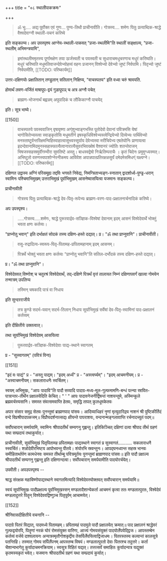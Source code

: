 +++
title = "०८ स्थालीपाकक्रमः"

+++

> ॐ भूः.... अद्य पूर्वोक्त एवं गुणः... पुण्य-तिथौ प्राचीनावीति। गोत्रस्य.... शर्मणः पितुः प्रत्याब्दिक-श्राद्धे वैश्वदेवाग्नौ स्थाली-पचनं करिष्ये 

इति सङ्कल्प्य। अप उपस्पृश्य आग्नेय-स्थाली-पाकवत् "प्रजा-स्थलीमि"ति स्थालीं सङ्क्षाल्य, "प्रजा-स्थलीम् अभिमन्त्रयामि", 

> इमांस्थलीममृतस्य पूर्णामक्षेण तया ऊर्जस्वती च पयस्वती च सुधाराचमधुचरणाच मधुरं करिष्यति। मधुरं चरिष्यति मधुमतिवाजन्देवेभ्योहव्यं वहनः प्रजानन् विश्वेभ्यो देवेभ्यो जुष्टं निर्वपामि। पितृभ्यो जुष्टं निर्वपामीति, 
[[TODO: परिष्कार्यम्]]

उत्तर-दक्षिणयोः प्रक्षालितान् तण्डुलान् सतिलान् निक्षिप्य, "वाचस्पतय" इति वध्वा चरुं श्रावयति.

होमार्थं लवण-वर्जितं माषापूप-द्वयं गुडापूपञ् च अत्र अग्नौ पचेत् 

> ब्राह्मण-भोजनार्थं बह्वन्नम् अपूपादिकं च लौकिकाग्नौ पाचयेद् 

इति। सूत्र भाष्ये। 

[[150]]

> वाचस्पतये पवस्ववाजिन् वृषावृष्णा अग्ंशुभ्याङ्गभस्ति पूतोदेवो देवानां पवित्रमसि येषां भागोसितेभ्यस्त्वा स्वाङ्कृतोसि मधुमतीर्न इषस्कृधिविश्वेभ्यस्त्वेन्द्रियेभ्यो दिव्येभ्यः पार्थिवेभ्यो मनस्ताष्टूर्वन्तरिक्षमन्विहिस्वाहात्वासुभवस्सूर्याय देवेभ्यस्वा मरीचिपेभ्य एषतेयोनिः प्राणायत्वा इदन्देवानामिदमुनस्सहास्फात्यैत्वानारात्यैसुवरभिवख्येषं वैश्वानरं ज्योतिः शतन्तेराजन् भिषजस्सहस्रमुर्वीगम्भीरा सुमतिष्टे अस्तु। बाधस्वद्वेषो निर्ऋतिम्पराचैः । कृतं चिदेनः प्रमुमुग्ध्यस्मत्। अभिष्टुतो वरुणस्यपाशोग्नेरनीकमप आविवेश अपान्नपात्प्रतिरक्षन्नसुर्यं दमेदमेसमिधग्ं यक्ष्यग्ने।
[[TODO: परिष्कार्यम्]] 

दक्षिणत उद्वास्य अग्निं परिसमूह्य तद्दविः भगवते निवेद्य, निमन्त्रिताभ्यङ्ग-स्नातान् द्वादशोर्ध्व-पुण्ड्र-धरान् स्वामिनः पश्चिमाभिमुखम् उत्तराभिमुखं पूर्वाभिमुखम् आसनेष्वासयित्वा यजमानः सङ्कल्प्य। 

प्राचीनावीती 

> गोत्रस्य पितुः प्रत्याब्दिक-श्राद्धे देव-पितृ-रूपेभ्यः ब्राह्मण-वरण-पाद-प्रक्षालनार्चनादिकं करिष्ये।

अप उपस्पृश्य।

> .....गोत्रस्य.....शर्मणः, श्राद्धे पुरूरवार्द्रव-सञ्ज्ञिक-विश्वेषां देवानाम् इदम् आसनं विश्वेदेवार्थे भोक्तुं भवता क्षणः कर्तव्यः।

"प्राप्नोतु भवान्" इति दर्भाक्षतं सोदकं तस्य दक्षिण-हस्ते दद्यात्। प्र। "ॐ तथा प्राप्नुवानि"। प्राचीनावीती।

> वसु-रुद्रादित्य-स्वरूप-पितृ-पितामह-प्रपितामहानाम् इदम् आसनम्।

> पित्रर्थे भोक्तुं भवता क्षणः कर्तव्यः "प्राप्नोतु भवानि"ति सतिल-दर्भोदकं तस्य दक्षिण-हस्ते दद्यात्।

प्र। "ॐ तथा प्राप्नुवानि"।

विश्वेदेववत् विष्णोश् च चतुरश्रं विश्वेदेवार्थं, तद्-दक्षिणे पित्रर्थं वृत्तं तालायत निम्नं दक्षिणापवर्गं खात्वा गोमयेन तन्मात्रम् उपलिप्य 

> तस्मिन् चषकादि पात्रं वा निधाय 

इति सुन्दरराजीये 

> तत्र कुण्डे सदर्भ-यवान् सदर्भ-तिलान् निधाय सूर्याभिमुखं सर्वेषां देव-पितृ-स्वामिनां पाद-प्रक्षालनं कर्तव्यम् 

इति दीक्षितीये उक्तत्वात्।

तथा सूर्याभिमुखं विश्वेदेवम् आसयित्वा 

> पुरूरवार्द्रव-सञ्ज्ञिक-विश्वेदेवाः पाद्य-स्थाने स्वागतम् 

प्र - "सुस्वागतम्" (पवित्रं विना) 

[[151]]

"इदं वः पाद्यं" प्र - "अस्तु पाद्यम्। "इदम् अर्ध्यं" प्र - "अस्त्वर्घ्यम्"। "इदम् आचमनीयम्। प्र - "अस्वाचमनीयम्। सकलाराधनैः स्वर्चितम्। 

स्वयम् अभिमुखः, "आपः पादावि"ति पादौ सव्यादि पादाग्र-मध्य-मूल-गुल्फमामणि-बन्धं पत्न्या स्रावित-पात्रान्तर-तीर्थेन प्रक्षालयेदिति केचित्।
"
'
"
आपः पादावनेजनीर्द्विषन्तं नाशयन्तुमे, अस्मिन्कुले ब्रह्मवर्चस्यसानि। समस्त संवत्समवाप्ति हेतवः, समृद्धि तापत् कुलधूमकेतवः 

अपार संसार समुद्र सेतवः पुनन्तुमां ब्राह्मणपाद पांसवः। आदिव्याधिहरं नॄणां मृत्युदारिद्र्य नाशनं 
श्री पुष्टिकीर्तिदं वन्दे विप्रश्रीपादपकजम्॥ विप्रौघदर्शनात्सद्यः क्षीयन्ते पापराशयः, 
वन्दनान्मङ्गलावाप्ति रर्चनादच्युतं पदम्॥ 

सर्वोपचारान् समर्पयामि, स्वामिनः श्रीपादतीर्थं सम्यगनु गृह्लन्तु। इतिकिञ्चित् दक्षिणां दत्वा श्रीपाद तीर्थ ग्रहणं यथा सम्प्रदायं तथाकुर्यात्। 

प्राचीनावीती, सूर्याभिमुखं पितृपितामह प्रपितामहाः पाद्यस्थाने स्वागतं प्र सुस्वागतं........... सकलाराधनै स्स्वर्चितं। शन्नोदेवीरभिष्टय आपोभवन्तु पीतये। शंयोरभि स्रवन्तुनः। आपद्घनध्वान्त सहस्र भानवः समीहितार्थार्पण कामधेनवः समस्त तीर्थाम्बु पवित्रमूर्तयः पुनन्तुमां ब्राह्मणपाद पांसवः॥ इति पादौ प्रक्षाल्य श्रीपादतीर्थं सम्यगनु गृह्णन्तु इति दक्षिणान्दत्वा। सर्वोपचारान् समर्पयामीति पादयोरर्चयेत्। 

उपवीती। अपउपस्पृश्य -- 

श्राद्ध संरक्षक महाविष्णोपाद्यस्थाने स्वागतमित्यादि विश्वेदेवस्योक्तवत् सर्वोपचारान् समर्पयामि॥ 

स्वयं सूर्याभिमुखः पादौप्रक्षाल्य पूर्वाभिमुखस्सन् मण्डलादैशान्येकर्ता आचमनं कृत्वा ततः मण्डलात्पुरतः, विश्वेदेवं मण्डलादुत्तरे पितॄन् विश्वेदेववद्विष्णुञ्च पितृपूर्वम् आचामयेत्। 

[[152]]

श्रीनिवासदीक्षितीये वचनानि -- 

पादाग्रे पितरं विद्यात्, पादमध्ये पितामहम्। 
प्रपितामहं पादमुले पादौ प्रक्षालयेत् क्रमात्॥ 
पाद प्रक्षालनं श्राद्धेवरं गुल्फद्वयोरपि, पितॄणां नरकं घोरं रोमसंयुक्त वारिणा, आज्यं गोमयसंयुक्तं पादयोर्लेपयेद्द्विजः। आपस्तम्बेन कर्तव्यं वर्जये दाश्वलायनः अन्यत्रस्मृतौगोशकृद्दीय तेसर्पिर्लेपयित्वाद्विजाधमः। पितरस्तस्य कल्पान्तं कालसूत्रे पतन्तिहि। तस्मात् गोमय सर्पिर्लेपनम् आपस्तम्ब विषयं। मण्डलात्पुरतो देवाः पितरश्च तदुत्तरे। कर्ता चैशान्यभागेतु कुर्यादाचमनक्रियाम्। स्वसूत्र विहितं यद्यत्। तत्तत्सर्वं समाहितः कुर्यादन्यत्र यद्युक्तं कृतमस्यकृतं भवेत्। यजमानः श्रीपादतीर्थ ग्रहणं यथा सम्प्रदायं कुर्यात्। 
